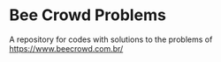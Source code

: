 # Bee Crowd Problems
A repository for codes with solutions to the problems of https://www.beecrowd.com.br/
